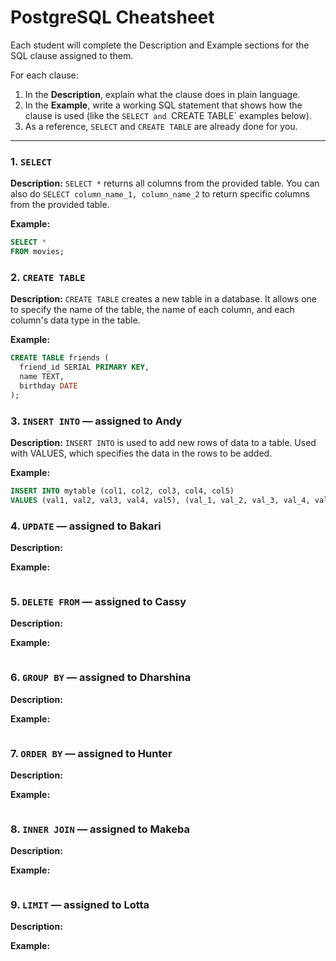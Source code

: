 # PostgreSQL Cheatsheet

Each student will complete the Description and Example sections for the SQL clause assigned to them.

For each clause:

1. In the **Description**, explain what the clause does in plain language.
2. In the **Example**, write a working SQL statement that shows how the clause is used (like the `SELECT and `CREATE TABLE` examples below).
3. As a reference, `SELECT` and `CREATE TABLE` are already done for you.

---

### 1. `SELECT`

**Description:** `SELECT *` returns all columns from the provided table. You can also do `SELECT column_name_1, column_name_2` to return specific columns from the provided table.

**Example:**

```sql
SELECT *
FROM movies;
```

### 2. `CREATE TABLE`

**Description:** `CREATE TABLE` creates a new table in a database. It allows one to specify the name of the table, the name of each column, and each column's data type in the table.

**Example:**

```sql
CREATE TABLE friends (
  friend_id SERIAL PRIMARY KEY,
  name TEXT,
  birthday DATE
);
```

### 3. `INSERT INTO` — assigned to Andy

**Description:** `INSERT INTO` is used to add new rows of data to a table. Used with VALUES, which specifies the data in the rows to be added.

**Example:**
```sql
INSERT INTO mytable (col1, col2, col3, col4, col5)
VALUES (val1, val2, val3, val4, val5), (val_1, val_2, val_3, val_4, val_5);
```

### 4. `UPDATE` — assigned to Bakari

**Description:**

**Example:**

```sql

```

### 5. `DELETE FROM` — assigned to Cassy

**Description:**

**Example:**

```sql

```

### 6. `GROUP BY` — assigned to Dharshina

**Description:**

**Example:**

```sql

```

### 7. `ORDER BY` — assigned to Hunter

**Description:**

**Example:**

```sql

```

### 8. `INNER JOIN` — assigned to Makeba

**Description:**

**Example:**

```sql

```

### 9. `LIMIT` — assigned to Lotta

**Description:**

**Example:**

```sql

```
